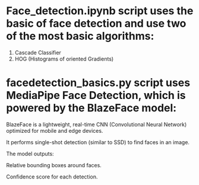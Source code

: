 # Face_detection.ipynb script uses the basic of face detection and use two of the most basic algorithms: 
1. Cascade Classifier
2. HOG (Histograms of oriented Gradients)


# facedetection_basics.py script uses MediaPipe Face Detection, which is powered by the BlazeFace model:

BlazeFace is a lightweight, real-time CNN (Convolutional Neural Network) optimized for mobile and edge devices.

It performs single-shot detection (similar to SSD) to find faces in an image.

The model outputs:

Relative bounding boxes around faces.

Confidence score for each detection.
